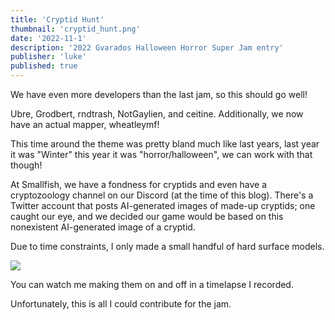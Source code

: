```yaml
---
title: 'Cryptid Hunt'
thumbnail: 'cryptid_hunt.png'
date: '2022-11-1'
description: '2022 Gvarados Halloween Horror Super Jam entry'
publisher: 'luke'
published: true
---
```


We have even more developers than the last jam, so this should go well!

Ubre, Grodbert, rndtrash, NotGaylien, and ceitine. Additionally, we now have an actual mapper, wheatleymf!

This time around the theme was pretty bland much like last years, last year it was "Winter" this year it was "horror/halloween",
we can work with that though!

<Heading title="Cryptid hunt" />

At Smallfish, we have a fondness for cryptids and even have a cryptozoology channel on our Discord (at the time of this blog). There's a Twitter account that posts AI-generated images of made-up cryptids; one caught our eye, and we decided our game would be based on this nonexistent AI-generated image of a cryptid.

<Heading title="Some Models" caption="by Luke" />

Due to time constraints, I only made a small handful of hard surface models.

<Img src="lukes_models.jpg"/>

You can watch me making them on and off in a timelapse I recorded.

<Youtube id="hKKUZ20BAsk" />

Unfortunately, this is all I could contribute for the jam.
